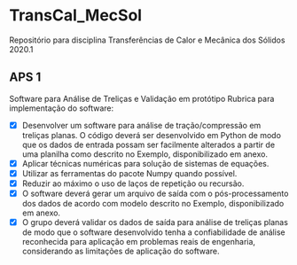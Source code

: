 # TransCal_MecSol
Repositório para disciplina Transferências de Calor e Mecânica dos Sólidos 2020.1
## APS 1
Software para Análise de Treliças e Validação em protótipo
Rubrica para implementação do software:
- [x] Desenvolver um software para análise de tração/compressão em treliças planas. O código deverá ser
desenvolvido em Python de modo que os dados de entrada possam ser facilmente alterados a partir de
uma planilha como descrito no Exemplo, disponibilizado em anexo.
- [x] Aplicar técnicas numéricas para solução de sistemas de equações.
- [x] Utilizar as ferramentas do pacote Numpy quando possível.
- [x] Reduzir ao máximo o uso de laços de repetição ou recursão.
- [x] O software deverá gerar um arquivo de saída com o pós-processamento dos dados de acordo com
modelo descrito no Exemplo, disponibilizado em anexo.
- [x] O grupo deverá validar os dados de saída para análise de treliças planas de modo que o software
desenvolvido tenha a confiabilidade de análise reconhecida para aplicação em problemas reais de
engenharia, considerando as limitações de aplicação do software.
